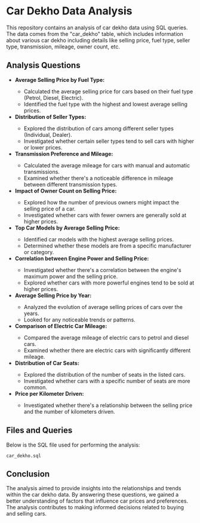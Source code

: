 <body>
  <div class="container">
    <h1>Car Dekho Data Analysis</h1>
    <p>This repository contains an analysis of car dekho data using SQL queries. The data comes from the "car_dekho" table, which includes information about various car dekho including details like selling price, fuel type, seller type, transmission, mileage, owner count, etc.</p>
    <h2>Analysis Questions</h2>
    <ul>
      <li class="question"><b>Average Selling Price by Fuel Type:</b></li>
      <ul>
        <li>Calculated the average selling price for cars based on their fuel type (Petrol, Diesel, Electric).</li>
        <li>Identified the fuel type with the highest and lowest average selling prices.</li>
      </ul>
      <li class="question"><b>Distribution of Seller Types:</b></li>
      <ul>
        <li>Explored the distribution of cars among different seller types (Individual, Dealer).</li>
        <li>Investigated whether certain seller types tend to sell cars with higher or lower prices.</li>
      </ul>
      <li class="question"><b>Transmission Preference and Mileage:</b></li>
      <ul>
        <li>Calculated the average mileage for cars with manual and automatic transmissions.</li>
        <li>Examined whether there's a noticeable difference in mileage between different transmission types.</li>
      </ul>
      <li class="question"><b>Impact of Owner Count on Selling Price:</b></li>
      <ul>
        <li>Explored how the number of previous owners might impact the selling price of a car.</li>
        <li>Investigated whether cars with fewer owners are generally sold at higher prices.</li>
      </ul>
      <li class="question"><b>Top Car Models by Average Selling Price:</b></li>
      <ul>
        <li>Identified car models with the highest average selling prices.</li>
        <li>Determined whether these models are from a specific manufacturer or category.</li>
      </ul>
      <li class="question"><b>Correlation between Engine Power and Selling Price:</b></li>
      <ul>
        <li>Investigated whether there's a correlation between the engine's maximum power and the selling price.</li>
        <li>Explored whether cars with more powerful engines tend to be sold at higher prices.</li>
      </ul>
      <li class="question"><b>Average Selling Price by Year:</b></li>
      <ul>
        <li>Analyzed the evolution of average selling prices of cars over the years.</li>
        <li>Looked for any noticeable trends or patterns.</li>
      </ul>
      <li class="question"><b>Comparison of Electric Car Mileage:</b></li>
      <ul>
        <li>Compared the average mileage of electric cars to petrol and diesel cars.</li>
        <li>Examined whether there are electric cars with significantly different mileage.</li>
      </ul>
      <li class="question"><b>Distribution of Car Seats:</b></li>
      <ul>
        <li>Explored the distribution of the number of seats in the listed cars.</li>
        <li>Investigated whether cars with a specific number of seats are more common.</li>
      </ul>
      <li class="question"><b>Price per Kilometer Driven:</b></li>
      <ul>
        <li>Investigated whether there's a relationship between the selling price and the number of kilometers driven.</li>
      </ul>
    </ul>
    </div>
  </div>
  <h2>Files and Queries</h2>
    <div class="code">
      <p>Below is the SQL file used for performing the analysis:</p>
      <pre><code>car_dekho.sql</code></pre>
    </div>
    <h2>Conclusion</h2>
    <p>The analysis aimed to provide insights into the relationships and trends within the car dekho data. By answering these questions, we gained a better understanding of factors that influence car prices and preferences. The analysis contributes to making informed decisions related to buying and selling cars.</p>
    
</body>
</html>


